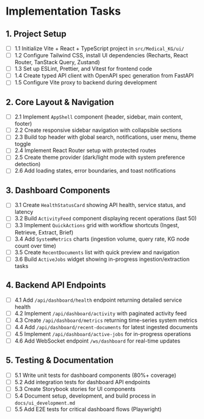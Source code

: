 # Implementation Tasks

## 1. Project Setup

- [ ] 1.1 Initialize Vite + React + TypeScript project in `src/Medical_KG/ui/`
- [ ] 1.2 Configure Tailwind CSS, install UI dependencies (Recharts, React Router, TanStack Query, Zustand)
- [ ] 1.3 Set up ESLint, Prettier, and Vitest for frontend code
- [ ] 1.4 Create typed API client with OpenAPI spec generation from FastAPI
- [ ] 1.5 Configure Vite proxy to backend during development

## 2. Core Layout & Navigation

- [ ] 2.1 Implement `AppShell` component (header, sidebar, main content, footer)
- [ ] 2.2 Create responsive sidebar navigation with collapsible sections
- [ ] 2.3 Build top header with global search, notifications, user menu, theme toggle
- [ ] 2.4 Implement React Router setup with protected routes
- [ ] 2.5 Create theme provider (dark/light mode with system preference detection)
- [ ] 2.6 Add loading states, error boundaries, and toast notifications

## 3. Dashboard Components

- [ ] 3.1 Create `HealthStatusCard` showing API health, service status, and latency
- [ ] 3.2 Build `ActivityFeed` component displaying recent operations (last 50)
- [ ] 3.3 Implement `QuickActions` grid with workflow shortcuts (Ingest, Retrieve, Extract, Brief)
- [ ] 3.4 Add `SystemMetrics` charts (ingestion volume, query rate, KG node count over time)
- [ ] 3.5 Create `RecentDocuments` list with quick preview and navigation
- [ ] 3.6 Build `ActiveJobs` widget showing in-progress ingestion/extraction tasks

## 4. Backend API Endpoints

- [ ] 4.1 Add `/api/dashboard/health` endpoint returning detailed service health
- [ ] 4.2 Implement `/api/dashboard/activity` with paginated activity feed
- [ ] 4.3 Create `/api/dashboard/metrics` returning time-series system metrics
- [ ] 4.4 Add `/api/dashboard/recent-documents` for latest ingested documents
- [ ] 4.5 Implement `/api/dashboard/active-jobs` for in-progress operations
- [ ] 4.6 Add WebSocket endpoint `/ws/dashboard` for real-time updates

## 5. Testing & Documentation

- [ ] 5.1 Write unit tests for dashboard components (80%+ coverage)
- [ ] 5.2 Add integration tests for dashboard API endpoints
- [ ] 5.3 Create Storybook stories for UI components
- [ ] 5.4 Document setup, development, and build process in `docs/ui_development.md`
- [ ] 5.5 Add E2E tests for critical dashboard flows (Playwright)
